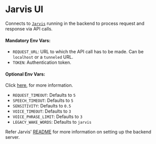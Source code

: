# Jarvis UI

Connects to [`Jarvis`](https://github.com/thevickypedia/Jarvis/blob/master/api/fast.py) running in the backend to process request and response via API calls.

#### Mandatory Env Vars:
- `REQUEST_URL`: URL to which the API call has to be made. Can be `localhost` or a `tunneled` URL.
- `TOKEN`: Authentication token.

#### Optional Env Vars:
Click [here](https://github.com/thevickypedia/Jarvis#env-variables), for more information.
- `REQUEST_TIMEOUT`: Defaults to `5`
- `SPEECH_TIMEOUT`: Defaults to `5`
- `SENSITIVITY`: Defaults to `0.5`
- `VOICE_TIMEOUT`: Defaults to `3`
- `VOICE_PHRASE_LIMIT`: Defaults to `3`
- `LEGACY_WAKE_WORDS`: Defaults to `jarvis`

Refer Jarvis' [README](https://github.com/thevickypedia/Jarvis/blob/master/README.md) for more information on setting up the backend server.
